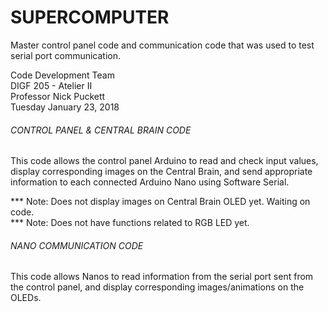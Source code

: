 # SUPERCOMPUTER
Master control panel code and communication code that was used to test serial port communication.

Code Development Team  
DIGF 205 - Atelier II  
Professor Nick Puckett  
Tuesday January 23, 2018  

###### CONTROL PANEL & CENTRAL BRAIN CODE
This code allows the control panel Arduino to read and check input values,
display corresponding images on the Central Brain, and send appropriate
information to each connected Arduino Nano using Software Serial.

*** Note: Does not display images on Central Brain OLED yet. Waiting on code.  
*** Note: Does not have functions related to RGB LED yet.  
  
###### NANO COMMUNICATION CODE
This code allows Nanos to read information from the serial port sent
from the control panel, and display corresponding images/animations on
the OLEDs.


